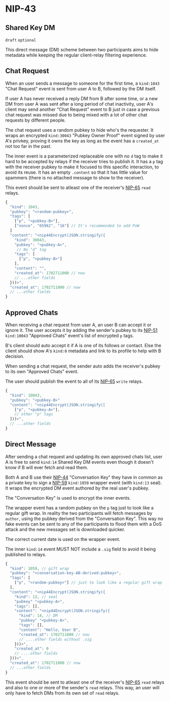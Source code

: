 NIP-43
======

Shared Key DM
-------------

`draft` `optional`

This direct message (DM) scheme between two participants aims to hide metadata while keeping the regular client-relay filtering experience.

## Chat Request

When an user sends a message to someone for the first time, a `kind:1043` "Chat Request" event is sent from user A to B,
followed by the DM itself.

If user A has never received a reply DM from B after some time,
or a new DM from user A was sent after a long period of chat inactivity,
user A's client may send another "Chat Request" event to B just in case a previous chat request was missed
due to being mixed with a lot of other chat requests by different people.

The chat request uses a random pubkey to hide who's the requester. It wraps an encrypted `kind:30043` "Pubkey Owner Proof" event
signed by user A's privkey, proving it owns the key as long as the event has a `created_at` not too far in the past.

The inner event is a parameterized replaceable one with no `d` tag to make it hard to be accepted by relays if the receiver tries to publish it.
It has a `p` tag with the receiver pubkey to make it focused to this specific interaction, to avoid its reuse.
It has an empty `.content` so that it has little value for spammers (there is no attached message to show to the receiver).

This event should be sent to atleast one of the receiver's [NIP-65](65.md) `read` relays.

```js
{
  "kind": 1043,
  "pubkey": "<random-pubkey>",
  "tags": [
    ["p", "<pubkey-B>"],
    ["nonce", "65962", "16"] // It's recommended to add PoW
  ]
  "content": "<nip44Encrypt(JSON.stringify({
    "kind": 30043,
    "pubkey": "<pubkey-A>",
     // No "d" tag
    "tags": [
      ["p", "<pubkey-B>"]
    ],
    "content": "",
    "created_at": 1702711000 // now
    // ...other fields
  }))>",
  "created_at": 1702711000 // now
  // ...other fields
}
```

## Approved Chats

When receiving a chat request from user A, an user B can accept it or ignore it.
The user accepts it by adding the sender's pubkey to its [NIP-51](51.md) `kind:10043`
"Approved Chats" event's list of encrypted `p` tags.

B's client should auto accept it if A is one of its follows or contact. Else
the client should show A's `kind:0` metadata and link to its profile to help with B decision.

When sending a chat request, the sender auto adds the receiver's pubkey to its own "Approved Chats" event.

The user should publish the event to all of its [NIP-65](65.md) `write` relays.

```js
{
  "kind": 10043,
  "pubkey": "<pubkey-B>"
  "content": "<nip44Encrypt(JSON.stringify([
    ["p", "<pubkey-A>"],
    // other "p" tags
  ]))>",
  // ...other fields
}
```

## Direct Message

After sending a chat request and updating its own approved chats list, user A is free to send `kind:14` Shared Key DM events
even though it doesn't know if B will ever fetch and read them.

Both A and B use their [NIP-44](44.md) "Conversation Key" they have in common as a private key to sign a [NIP-59](59.md) `kind:1059` wrapper event
(with `kind:13` seal). It wraps the encrypted DM event authored by the real user's pubkey.

The "Conversation Key" is used to encrypt the inner events.

The wrapper event has a random pubkey on the `p` tag just to look like a regular gift wrap.
In reality the two participants will fetch messages by `author`, using the pubkey derived from the "Conversation Key".
This way no fake events can be sent to any of the participants to flood them with a DoS attack and the new messages set is downloaded quicker.

The correct current date is used on the wrapper event.

The inner `kind:14` event MUST NOT include a `.sig` field to avoid it being published to relays.

```js
{
  "kind": 1059, // gift wrap
  "pubkey": "<conversation-key-AB-derived-pubkey>",
  "tags": [
    ["p", "<random-pubkey>"] // just to look like a regular gift wrap
  ],
  "content": "<nip44Encrypt(JSON.stringify({
    "kind": 13, // seal
    "pubkey" "<pubkey-A>",
    "tags": [],
    "content": "<nip44Encrypt(JSON.stringify({
      "kind": 14, // DM
      "pubkey" "<pubkey-A>",
      "tags": [],
      "content": "Hello, User B",
      "created_at": 1702711000 // now
      // ....other fields without .sig
    }))>",
    "created_at": 0
    // ....other fields
  }))>",
  "created_at": 1702711000 // now
  // ...other fields
}
```

This event should be sent to atleast one of the receiver's [NIP-65](65.md) `read` relays and also to one or more of the sender's `read` relays.
This way, an user will only have to fetch DMs from its own set of `read` relays.
